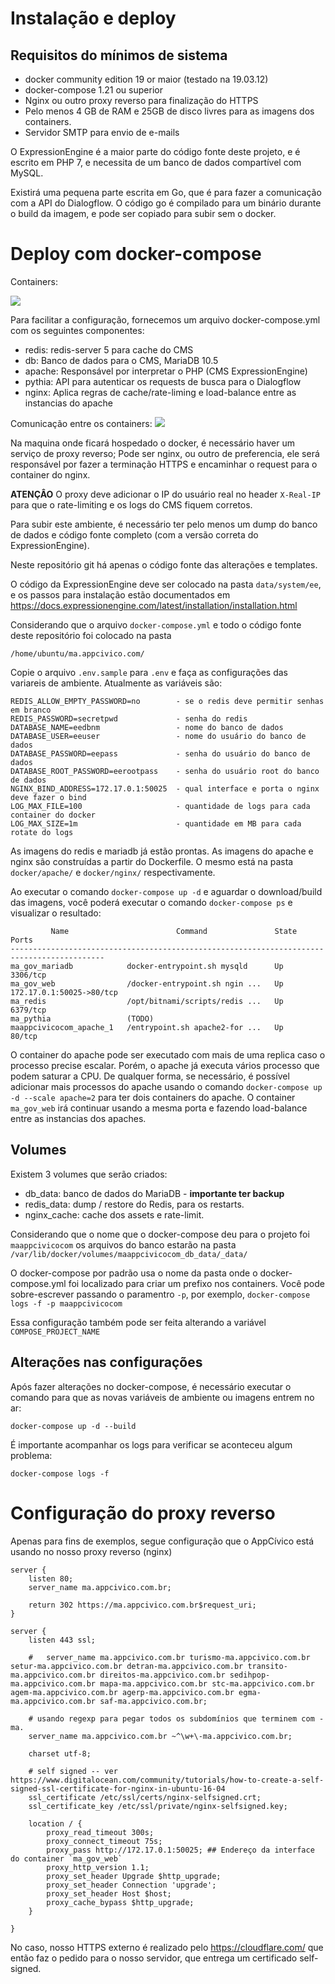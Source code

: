 # Instalação e deploy


## Requisitos do mínimos de sistema

- docker community edition 19 or maior (testado na 19.03.12)
- docker-compose 1.21 ou superior
- Nginx ou outro proxy reverso para finalização do HTTPS
- Pelo menos 4 GB de RAM e 25GB de disco livres para as imagens dos containers.
- Servidor SMTP para envio de e-mails

O ExpressionEngine é a maior parte do código fonte deste projeto, e é escrito em PHP 7, e necessita de um banco de dados compartível com MySQL.

Existirá uma pequena parte escrita em Go, que é para fazer a comunicação com a API do Dialogflow. O código go é compilado para um binário durante o build da imagem, e pode ser copiado para subir sem o docker.

# Deploy com docker-compose

Containers:

<img src="https://raw.githubusercontent.com/AppCivico/gov-tech__ma/main/docs/extraDocs/container_ma_gov.svg">

Para facilitar a configuração, fornecemos um arquivo docker-compose.yml com os seguintes componentes:

- redis: redis-server 5 para cache do CMS
- db: Banco de dados para o CMS, MariaDB 10.5
- apache: Responsável por interpretar o PHP (CMS ExpressionEngine)
- pythia: API para autenticar os requests de busca para o Dialogflow
- nginx: Aplica regras de cache/rate-liming e load-balance entre as instancias do apache

Comunicação entre os containers:
<img src="https://github.com/AppCivico/gov-tech__ma/blob/main/docs/extraDocs/conexoes-entre-containers.png?raw=true">

Na maquina onde ficará hospedado o docker, é necessário haver um serviço de proxy reverso; Pode ser nginx, ou outro de preferencia, ele será responsável por fazer a terminação HTTPS e encaminhar o request para o container do nginx.

**ATENÇÂO** O proxy deve adicionar o IP do usuário real no header `X-Real-IP` para que o rate-limiting e os logs do CMS fiquem corretos.


Para subir este ambiente, é necessário ter pelo menos um dump do banco de dados e código fonte completo (com a versão correta do ExpressionEngine).

Neste repositório git há apenas o código fonte das alterações e templates.

O código da ExpressionEngine deve ser colocado na pasta `data/system/ee`, e os passos para instalação estão documentados em https://docs.expressionengine.com/latest/installation/installation.html


Considerando que o arquivo `docker-compose.yml` e todo o código fonte deste repositório foi colocado na pasta

    /home/ubuntu/ma.appcivico.com/

Copie o arquivo `.env.sample` para `.env` e faça as configurações das variareis de ambiente. Atualmente as variáveis são:

    REDIS_ALLOW_EMPTY_PASSWORD=no        - se o redis deve permitir senhas em branco
    REDIS_PASSWORD=secretpwd             - senha do redis
    DATABASE_NAME=eedbnm                 - nome do banco de dados
    DATABASE_USER=eeuser                 - nome do usuário do banco de dados
    DATABASE_PASSWORD=eepass             - senha do usuário do banco de dados
    DATABASE_ROOT_PASSWORD=eerootpass    - senha do usuário root do banco de dados
    NGINX_BIND_ADDRESS=172.17.0.1:50025  - qual interface e porta o nginx deve fazer o bind
    LOG_MAX_FILE=100                     - quantidade de logs para cada container do docker
    LOG_MAX_SIZE=1m                      - quantidade em MB para cada rotate do logs


As imagens do redis e mariadb já estão prontas. As imagens do apache e nginx são construídas a partir do Dockerfile. O mesmo está na pasta `docker/apache/` e `docker/nginx/` respectivamente.

Ao executar o comando `docker-compose up -d` e aguardar o download/build das imagens, você poderá executar o comando `docker-compose ps` e visualizar o resultado:

             Name                        Command               State            Ports
    -------------------------------------------------------------------------------------------
    ma_gov_mariadb            docker-entrypoint.sh mysqld      Up      3306/tcp
    ma_gov_web                /docker-entrypoint.sh ngin ...   Up      172.17.0.1:50025->80/tcp
    ma_redis                  /opt/bitnami/scripts/redis ...   Up      6379/tcp
    ma_pythia                 (TODO)
    maappcivicocom_apache_1   /entrypoint.sh apache2-for ...   Up      80/tcp

O container do apache pode ser executado com mais de uma replica caso o processo precise escalar. Porém, o apache já executa vários processo que podem saturar a CPU. De qualquer forma, se necessário, é possível adicionar mais processos do apache usando o comando `docker-compose up -d --scale apache=2` para ter dois containers do apache. O container `ma_gov_web` irá continuar usando a mesma porta e fazendo load-balance entre as instancias dos apaches.


## Volumes

Existem 3 volumes que serão criados:

- db_data: banco de dados do MariaDB - **importante ter backup**
- redis_data: dump / restore do Redis, para os restarts.
- nginx_cache: cache dos assets e rate-limit.

Considerando que o nome que o docker-compose deu para o projeto foi `maappcivicocom` os arquivos do banco estarão na pasta `/var/lib/docker/volumes/maappcivicocom_db_data/_data/`

O docker-compose por padrão usa o nome da pasta onde o docker-compose.yml foi localizado para criar um prefixo nos containers. Você pode sobre-escrever passando o paramentro `-p`, por exemplo, `docker-compose logs -f -p maappcivicocom`

Essa configuração também pode ser feita alterando a variável `COMPOSE_PROJECT_NAME`

## Alterações nas configurações

Após fazer alterações no docker-compose, é necessário executar o comando para que as novas variáveis de ambiente ou imagens entrem no ar:

    docker-compose up -d --build

É importante acompanhar os logs para verificar se aconteceu algum problema:

    docker-compose logs -f

# Configuração do proxy reverso

Apenas para fins de exemplos, segue configuração que o AppCívico está usando no nosso proxy reverso (nginx)


    server {
        listen 80;
        server_name ma.appcivico.com.br;

        return 302 https://ma.appcivico.com.br$request_uri;
    }

    server {
        listen 443 ssl;

        #	server_name ma.appcivico.com.br turismo-ma.appcivico.com.br setur-ma.appcivico.com.br detran-ma.appcivico.com.br transito-ma.appcivico.com.br direitos-ma.appcivico.com.br sedihpop-ma.appcivico.com.br mapa-ma.appcivico.com.br stc-ma.appcivico.com.br agem-ma.appcivico.com.br agerp-ma.appcivico.com.br egma-ma.appcivico.com.br saf-ma.appcivico.com.br;

        # usando regexp para pegar todos os subdomínios que terminem com -ma.
        server_name ma.appcivico.com.br ~^\w+\-ma.appcivico.com.br;

        charset utf-8;

        # self signed -- ver https://www.digitalocean.com/community/tutorials/how-to-create-a-self-signed-ssl-certificate-for-nginx-in-ubuntu-16-04
        ssl_certificate /etc/ssl/certs/nginx-selfsigned.crt;
        ssl_certificate_key /etc/ssl/private/nginx-selfsigned.key;

        location / {
            proxy_read_timeout 300s;
            proxy_connect_timeout 75s;
            proxy_pass http://172.17.0.1:50025; ## Endereço da interface do container `ma_gov_web`
            proxy_http_version 1.1;
            proxy_set_header Upgrade $http_upgrade;
            proxy_set_header Connection 'upgrade';
            proxy_set_header Host $host;
            proxy_cache_bypass $http_upgrade;
        }

    }

No caso, nosso HTTPS externo é realizado pelo https://cloudflare.com/ que então faz o pedido para o nosso servidor, que entrega um certificado self-signed.


